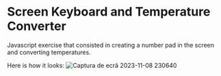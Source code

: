 # Screen Keyboard and Temperature Converter

Javascript exercise that consisted in creating a number pad in the screen and converting temperatures.

Here is how it looks:
![Captura de ecrã 2023-11-08 230640](https://github.com/Clau-dia-T/temp_convert_screenkeyboard/assets/145710104/2844023a-17ea-459d-bb1e-9a56cb37cd56)
